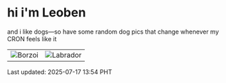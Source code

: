 # hi i'm Leoben

and i like dogs—so have some random dog pics that change whenever my CRON feels like it

|  |  |
|--------|----------|
| ![Borzoi](https://random-dog-vercel.vercel.app/api/random-borzoi?v=1752731657) | ![Labrador](https://random-dog-vercel.vercel.app/api/random-labrador?v=1752731657) |

Last updated: 2025-07-17 13:54 PHT
